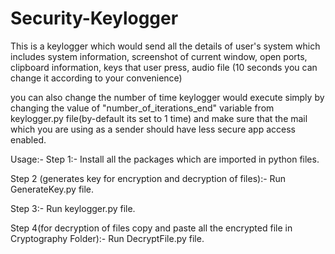 # Security-Keylogger
This is a keylogger which would send all the details of user's system which includes system information, screenshot of current window, open ports, clipboard information, keys that user press, audio file (10 seconds you can change it according to your convenience)  

you can also change the number of time keylogger would execute simply by changing the value of "number_of_iterations_end" variable from keylogger.py file(by-default its set to 1 time) and make sure that the mail which you are using as a sender should have less secure app access enabled.



Usage:-
Step 1:-
Install all the packages which are imported in python files.

Step 2 (generates key for encryption and decryption of files):-
Run GenerateKey.py file.

Step 3:-
Run keylogger.py file.


Step 4(for decryption of files copy and paste all the encrypted file in Cryptography Folder):-
Run DecryptFile.py file.




